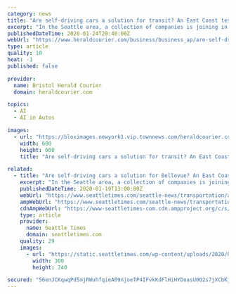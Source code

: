 ```yaml
---
category: news
title: "Are self-driving cars a solution for transit? An East Coast test shows their promise and challenges"
excerpt: "In the Seattle area, a collection of companies is joining in AV research. Google engineers have taken AVs for test trips in Kirkland, while Bellevue-based Paccar is developing self-driving trucks Some tech-industry experts have even proposed an autonomous-vehicle lane between Seattle and Vancouver, B.C. (END OPTIONAL TRIM) The service in ..."
publishedDateTime: 2020-01-24T20:40:00Z
webUrl: "https://www.heraldcourier.com/business/business_ap/are-self-driving-cars-a-solution-for-transit-an-east/article_f30d1f60-0326-5817-b1bc-360c1ed811da.html"
type: article
quality: 10
heat: -1
published: false

provider:
  name: Bristol Herald Courier
  domain: heraldcourier.com

topics:
  - AI
  - AI in Autos

images:
  - url: "https://bloximages.newyork1.vip.townnews.com/heraldcourier.com/content/tncms/custom/image/924d18d2-c893-11e6-a201-97fe62cf4d14.png?resize=600%2C600"
    width: 600
    height: 600
    title: "Are self-driving cars a solution for transit? An East Coast test shows their promise and challenges"

related:
  - title: "Are self-driving cars a solution for Bellevue? An East Coast test shows their promise and challenges"
    excerpt: "In the Seattle area, a collection of companies is joining in AV research. Google engineers have taken AVs for test trips in Kirkland, while Bellevue-based Paccar is developing self-driving trucks. Carmera, based in Seattle, San Francisco and New York, uses data from video streams to help cars “see” what’s nearby. Gov. Jay Inslee chose ..."
    publishedDateTime: 2020-01-19T13:00:00Z
    webUrl: "https://www.seattletimes.com/seattle-news/transportation/are-self-driving-cars-a-solution-for-bellevue-an-east-coast-test-shows-their-promise-and-challenges/"
    ampWebUrl: "https://www.seattletimes.com/seattle-news/transportation/are-self-driving-cars-a-solution-for-bellevue-an-east-coast-test-shows-their-promise-and-challenges/?amp=1"
    cdnAmpWebUrl: "https://www-seattletimes-com.cdn.ampproject.org/c/s/www.seattletimes.com/seattle-news/transportation/are-self-driving-cars-a-solution-for-bellevue-an-east-coast-test-shows-their-promise-and-challenges/?amp=1"
    type: article
    provider:
      name: Seattle Times
      domain: seattletimes.com
    quality: 29
    images:
      - url: "https://static.seattletimes.com/wp-content/uploads/2020/01/01142020_selfdrivingcars_221145-300x240.jpg"
        width: 300
        height: 240

secured: "56enJCKqwqPd5mjRWuhfqieA09njoeTP4IFvkKdFlHiHYDoasU0O2s7jXCbKjlXLZtBHwIqCTBaQYG0MVx38mE0NVkclBeZkoay89EXNi4+iBD7rI0iKExy3kaYfHa783tc30Pp/VJmIrucyrz+fIdYedIlwB3FZ2cOIM/VinGeHBNaOlwAL0iT7N7XJjIU4yX2cLSKLLDevBfTorBtRdsByLcXW3X9eOzKUWPppvgucZBTe6AUcvfHQcxu9rvqqE0XKrzijhtFiDfbJBPLEwCYimiQctaUONcquibzjZK97Z/0JNmzltSsh8Uhx4Iqx;tNL9Xe+EXf2CeM7DbfJq8g=="
---
```


